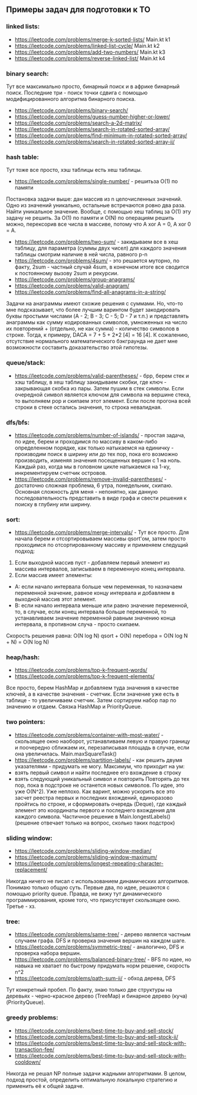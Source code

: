 ## Примеры задач для подготовки к ТО

### linked lists:
* https://leetcode.com/problems/merge-k-sorted-lists/ Main.kt k1
* https://leetcode.com/problems/linked-list-cycle/ Main.kt k2
* https://leetcode.com/problems/add-two-numbers/ Main.kt k3
* https://leetcode.com/problems/reverse-linked-list/ Main.kt k4

### binary search:

Тут все максимально просто, бинарный поиск и в африке бинарный поиск. Последние три - поиск точки сдвига с помощью
модифицированного алгоритма бинарного поиска.
* https://leetcode.com/problems/binary-search/
* https://leetcode.com/problems/guess-number-higher-or-lower/
* https://leetcode.com/problems/search-a-2d-matrix/
* https://leetcode.com/problems/search-in-rotated-sorted-array/
* https://leetcode.com/problems/find-minimum-in-rotated-sorted-array/
* https://leetcode.com/problems/search-in-rotated-sorted-array-ii/

### hash table:

Тут тоже все просто, хэш таблицы есть хеш таблицы.
* https://leetcode.com/problems/single-number/ - решитьза O(1) по памяти

Постановка задачи выше: дан массив из n целочисленных значений. Одно из значений уникально, остальные встречаются ровно два раза.
Найти уникальное значение. Вообще, с помощью хеш таблиц за O(1) эту задачу не решить. За O(1) по памяти и O(N) по операциям решить
можно, перексорив все числа в массиве, потому что A xor A = 0, A xor 0 = A.
* https://leetcode.com/problems/two-sum/ - закидываем все в хеш таблицу, для параметра (суммы двух чисел) для каждого значения
таблицы смотрим наличие в ней числа, равного p-n
* https://leetcode.com/problems/4sum/ - это решается муторно, по факту, 2sum - частный случай 4sum, в конечном итоге все сводится
к постоянному вызову 2sum и рекурсии.
* https://leetcode.com/problems/group-anagrams/
* https://leetcode.com/problems/valid-anagram/
* https://leetcode.com/problems/find-all-anagrams-in-a-string/

Задачи на анаграммы имеют схожие решения с суммами. Но, что-то мне подсказывает, что более лучшим варинтом будет закодировать
буквы простыми числами (A - 2; B - 3; C - 5; D - 7 и т.п.) и представлять анаграммы как сумму кодированных символов, умноженных на 
число их повторений + (отдельно, не как сумма) - количество символов в строке. Тогда, к примеру, DACA = 7 + 5 + 2*2 [4] = 16 [4].
К сожалению, отсутствие нормального математического бэкграунда не дает мне возможности составить доказательство этой гипотезы.

### queue/stack:
* https://leetcode.com/problems/valid-parentheses/ - брр, берем стек и хэш таблицу, в хеш таблицу закидываем скобки,
где ключ - закрывающая скобка из пары. Затем пушим в стек символы. Если очередной символ является ключом для символа на 
вершине стека, то выполняем pop и скипаем этот элемент. Если после прогона всей строки в стеке остались значения, то
строка невалидная.

### dfs/bfs: 
* https://leetcode.com/problems/number-of-islands/ - простая задача, по идее, берем и проходимся по массиву в каком-либо 
определенном порядке, как только натыкаемся на единичку - производим поиск в ширину или до тех пор, пока его возможно 
производить, изменяя значения посещенных вершин с 1 на ноль. Каждый раз, когда мы в головном цикле натыкаемся на 1-ку, 
инкрементируем счетчик островов.  
* https://leetcode.com/problems/remove-invalid-parentheses/ - достаточно сложная проблема, 6 утра, понедельник, скипаю.
Основная сложность для меня - непонятно, как данную последовательность представить в виде графа и свести решения к поиску
в глубину или ширину.

### sort: 
* https://leetcode.com/problems/merge-intervals/ - Тут все просто. Для начала берем и отсортировываем массивы qsort'ом, затем
просто проходимся по отсортированному массиву и применяем следущий подход:
1. Если выходной массив пуст - добавляем первый элемент из массива интервалов, записываем в переменную конец интервала.
2. Если массив имеет элементы:
* A: если начало интервала больше чем переменная, то назначаем переменной значение, равное концу интервала и добавляем
в выходной массив этот элемент.
* B: если начало интервала меньше или равно значение переменной, то, в случае, если конец интервала больше переменной, то
устанавливаем значение переменной равным значению конца интервала, в противном случа - просто скипаем.

Скорость решения равна: O(N log N) qsort + O(N) перебора = O(N log N + N) = O(N log N)  

### heap/hash:
* https://leetcode.com/problems/top-k-frequent-words/
* https://leetcode.com/problems/top-k-frequent-elements/

Все просто, берем HashMap и добавляем туда значения в качестве ключей, а в качестве значения - счетчик. Если значение уже 
есть в таблице - то увеличиваем счетчик. Затем сортируем набор пар по значению и отдаем. Связка HashMap и PriorityQueue.

### two pointers:
* https://leetcode.com/problems/container-with-most-water/ - скользящее окно наоборот, устанавливаем левую и правую границу
и поочередно сближаем их, перезаписывая площадь в случае, если она увеличилась. Main.maxSquareTask()
* https://leetcode.com/problems/partition-labels/ - как решить двумя указателями - придумать не могу. Максимум, что приходит
на ум:
* взять первый символ и найти последнее его вхождение в строку
* взять следующий уникальный символ и повторить
Повторять до тех пор, пока в подстроке не останется новых символов.
По идее, это уже O(N^2). Уже неплохо. 
Как варинт, можно ускорить все это засчет реестра первых и последних вхождений, единоразово пройтись по строке, и сформировать
очередь (Deque), где каждый элемент это координаты первого и последнего вхождения для каждого символа.
Частичное решение в Main.longestLabels() (решение отвечает только на вопрос, сколько таких подстрок) 

### sliding window:
* https://leetcode.com/problems/sliding-window-median/
* https://leetcode.com/problems/sliding-window-maximum/
* https://leetcode.com/problems/longest-repeating-character-replacement/

Никогда ничего не писал с использованием динамических алгоритмов. Понимаю только общую суть. Первые два, по идее, решаются
с помощью priority queue. Правда, не вижу тут динамического программирования, кроме того, что присутствует скользящее окно.
Третье - хз.

### tree:
* https://leetcode.com/problems/same-tree/ - дерево является частным случаем графа. DFS и проверка значения вершин на каждом шаге.
* https://leetcode.com/problems/symmetric-tree/ - аналогично, DFS и проверка набора вершин.
* https://leetcode.com/problems/balanced-binary-tree/ - BFS по идее, но навыка не хватает по быстрому придумать норм решение, скорость n^2
* https://leetcode.com/problems/path-sum-ii/ - обход дерева, DFS

Тут конкретный пробел. По факту, знаю только две структуры на деревьях - черно-красное дерево (TreeMap) и бинарное дерево (куча) (PriorityQueue).

### greedy problems:
* https://leetcode.com/problems/best-time-to-buy-and-sell-stock/ 
* https://leetcode.com/problems/best-time-to-buy-and-sell-stock-ii/
* https://leetcode.com/problems/best-time-to-buy-and-sell-stock-with-transaction-fee/
* https://leetcode.com/problems/best-time-to-buy-and-sell-stock-with-cooldown/

Никогда не решал NP полные задачи жадными алгоритмами. В целом, подход простой, определить оптимальную локальную стратегию
и применить её к общей задаче.
